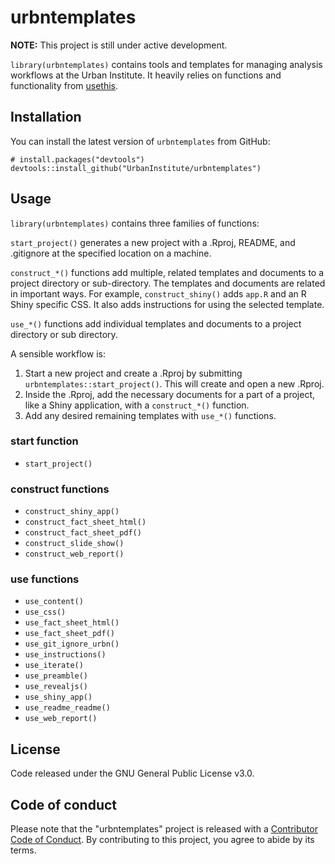 
urbntemplates
=============

**NOTE:** This project is still under active development.

`library(urbntemplates)` contains tools and templates for managing analysis workflows at the Urban Institute. It heavily relies on functions and functionality from [usethis](https://github.com/r-lib/usethis).

Installation
------------

You can install the latest version of `urbntemplates` from GitHub:

    # install.packages("devtools")
    devtools::install_github("UrbanInstitute/urbntemplates")

Usage
-----

`library(urbntemplates)` contains three families of functions:

`start_project()` generates a new project with a .Rproj, README, and .gitignore at the specified location on a machine.

`construct_*()` functions add multiple, related templates and documents to a project directory or sub-directory. The templates and documents are related in important ways. For example, `construct_shiny()` adds `app.R` and an R Shiny specific CSS. It also adds instructions for using the selected template.

`use_*()` functions add individual templates and documents to a project directory or sub directory.

A sensible workflow is:

1.  Start a new project and create a .Rproj by submitting `urbntemplates::start_project()`. This will create and open a new .Rproj.
2.  Inside the .Rproj, add the necessary documents for a part of a project, like a Shiny application, with a `construct_*()` function.
3.  Add any desired remaining templates with `use_*()` functions.

### start function

-   `start_project()`

### construct functions

-   `construct_shiny_app()`
-   `construct_fact_sheet_html()`
-   `construct_fact_sheet_pdf()`
-   `construct_slide_show()`
-   `construct_web_report()`

### use functions

-   `use_content()`
-   `use_css()`
-   `use_fact_sheet_html()`
-   `use_fact_sheet_pdf()`
-   `use_git_ignore_urbn()`
-   `use_instructions()`
-   `use_iterate()`
-   `use_preamble()`
-   `use_revealjs()`
-   `use_shiny_app()`
-   `use_readme_readme()`
-   `use_web_report()`

License
-------

Code released under the GNU General Public License v3.0.

Code of conduct
---------------

Please note that the "urbntemplates" project is released with a [Contributor Code of Conduct](CODE_OF_CONDUCT.md). By contributing to this project, you agree to abide by its terms.
